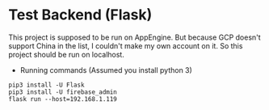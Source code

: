 # Test Backend (Flask)

This project is supposed to be run on AppEngine.
But because GCP doesn't support China in the list, I couldn't make my own account on it.
So this project should be run on localhost.

- Running commands (Assumed you install python 3)
```
pip3 install -U Flask
pip3 install -U firebase_admin
flask run --host=192.168.1.119
```